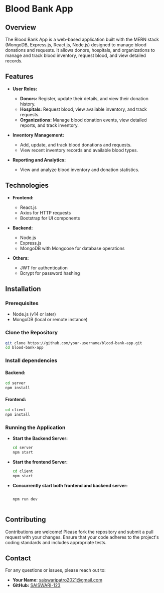 # Blood Bank App

## Overview

The Blood Bank App is a web-based application built with the MERN stack (MongoDB, Express.js, React.js, Node.js) designed to manage blood donations and requests. It allows donors, hospitals, and organizations to manage and track blood inventory, request blood, and view detailed records.

## Features

- **User Roles:**
  - **Donors:** Register, update their details, and view their donation history.
  - **Hospitals:** Request blood, view available inventory, and track requests.
  - **Organizations:** Manage blood donation events, view detailed reports, and track inventory.

- **Inventory Management:** 
  - Add, update, and track blood donations and requests.
  - View recent inventory records and available blood types.

- **Reporting and Analytics:** 
  - View and analyze blood inventory and donation statistics.
    
## Technologies

- **Frontend:**
  - React.js
  - Axios for HTTP requests
  - Bootstrap for UI components

- **Backend:**
  - Node.js
  - Express.js
  - MongoDB with Mongoose for database operations

- **Others:**
  - JWT for authentication
  - Bcrypt for password hashing

## Installation

### Prerequisites

- Node.js (v14 or later)
- MongoDB (local or remote instance)

### Clone the Repository

```bash
git clone https://github.com/your-username/blood-bank-app.git
cd blood-bank-app
```
### Install dependencies

#### Backend:
```bash
cd server
npm install
```
#### Frontend:
```bash
cd client
npm install
```
### Running the Application

- **Start the Backend Server:**

  ```bash
  cd server
  npm start
  ```
- **Start the frontend Server:**

   ```bash
   cd client
   npm start
   ```
- **Concurrently start both frontend and backend server:**

  ```bash
  
  npm run dev
    
## Contributing

Contributions are welcome! Please fork the repository and submit a pull request with your changes. Ensure that your code adheres to the project's coding standards and includes appropriate tests.

## Contact

For any questions or issues, please reach out to:

- **Your Name:** saiswaripatro2021@gmail.com
- **GitHub:** [SAISWARI-123](https://github.com/SAISWARI-123)
